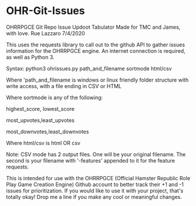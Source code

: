 # OHR-Git-Issues
OHRRPGCE Git Repo Issue Updoot Tabulator
Made for TMC and James, with love.
Rue Lazzaro 7/4/2020

This uses the requests library to call out to the github API to gather issues information for the OHRRPGCE engine. An internet connection is required, as well as Python 3.

Syntax: python3 ohrissues.py path_and_filename sortmode html/csv

Where 'path_and_filename is windows or linux friendly folder structure with write access, with a file ending in CSV or HTML

Where sortmode is any of the following:

highest_score, lowest_score

most_upvotes,least_upvotes

most_downvotes,least_downvotes

Where html/csv is html OR csv

Note: CSV mode has 2 output files. One will be your original filename. The second is your filename with '-features' appended to it for the feature requests.


This is intended for use with the OHRRPGCE (Official Hamster Republic Role Play Game Creation Engine) Github account to better track their +1 and -1 issues for prioritization. If you would like to use it with your project, that's totally okay! Drop me a line if you make any cool or meaningful changes.

